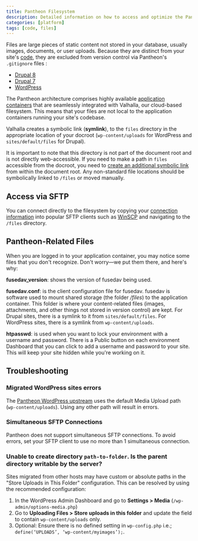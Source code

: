 ```yaml
---
title: Pantheon Filesystem
description: Detailed information on how to access and optimize the Pantheon filesystem.
categories: [platform]
tags: [code, files]
---
```


Files are large pieces of static content not stored in your database, usually images, documents, or user uploads. Because they are distinct from your site's [code](/code), they are excluded from version control via Pantheon's `.gitignore` files <Popover content="The <a class='external' href='https://git-scm.com/docs/gitignore'>.gitignore file</a> is located at the root of the site's codebase and instructs Git on which paths to ignore." />:

- [Drupal 8](https://github.com/pantheon-systems/drops-8/blob/master/.gitignore)
- [Drupal 7](https://github.com/pantheon-systems/drops-7/blob/master/.gitignore)
- [WordPress](https://github.com/pantheon-systems/WordPress/blob/default/.gitignore)

The Pantheon architecture comprises highly available [application containers](/application-containers) that are seamlessly integrated with Valhalla, our cloud-based filesystem. This means that your files are not local to the application containers running your site's codebase.

Valhalla creates a symbolic link (**symlink**), to the `files` directory in the appropriate location of your docroot (`wp-content/uploads` for WordPress and `sites/default/files` for Drupal).

It is important to note that this directory is not part of the document root and is not directly web-accessible. If you need to make a path in `files` accessible from the docroot, you need to [create an additional symbolic link](/symlinks-assumed-write-access#create-a-symbolic-link) from within the document root.  Any non-standard file locations should be symbolically linked to `/files` or moved manually.

## Access via SFTP

You can connect directly to the filesystem by copying your [connection information](/sftp#sftp-connection-information) into popular SFTP clients such as [WinSCP](/winscp) and navigating to the `/files` directory.

## Pantheon-Related Files

When you are logged in to your application container, you may notice some files that you don't recognize. Don't worry—we put them there, and here's why:

**fusedav_version**: shows the version of fusedav being used.

**fusedav.conf**: is the client configuration file for fusedav. fusedav is software used to mount shared storage (the folder */files*) to the application container. This folder is where your content-related files (images, attachments, and other things not stored in version control) are kept. For Drupal sites, there is a symlink to it from `sites/default/files`. For WordPress sites, there is a symlink from `wp-content/uploads`.

**htpasswd**: is used when you want to lock your environment with a username and password. There is a Public button on each environment Dashboard that you can click to add a username and password to your site. This will keep your site hidden while you're working on it.

## Troubleshooting

### Migrated WordPress sites errors

The [Pantheon WordPress upstream](https://github.com/pantheon-systems/WordPress) uses the default Media Upload path (`wp-content/uploads`). Using any other path will result in errors.

### Simultaneous SFTP Connections

Pantheon does not support simultaneous SFTP connections. To avoid errors, set your SFTP client to use no more than 1 simultaneous connection.

### Unable to create directory `path-to-folder`. Is the parent directory writable by the server?

Sites migrated from other hosts may have custom or absolute paths in the "Store Uploads in This Folder" configuration. This can be resolved by using the recommended configuration:

1. In the WordPress Admin Dashboard and go to **Settings > Media** (`/wp-admin/options-media.php`)
2. Go to **Uploading Files > Store uploads in this folder** and update the field to contain `wp-content/uploads` only.
3. Optional: Ensure there is no defined setting in `wp-config.php` i.e.; `define(‘UPLOADS’, ‘wp-content/myimages’);`.

